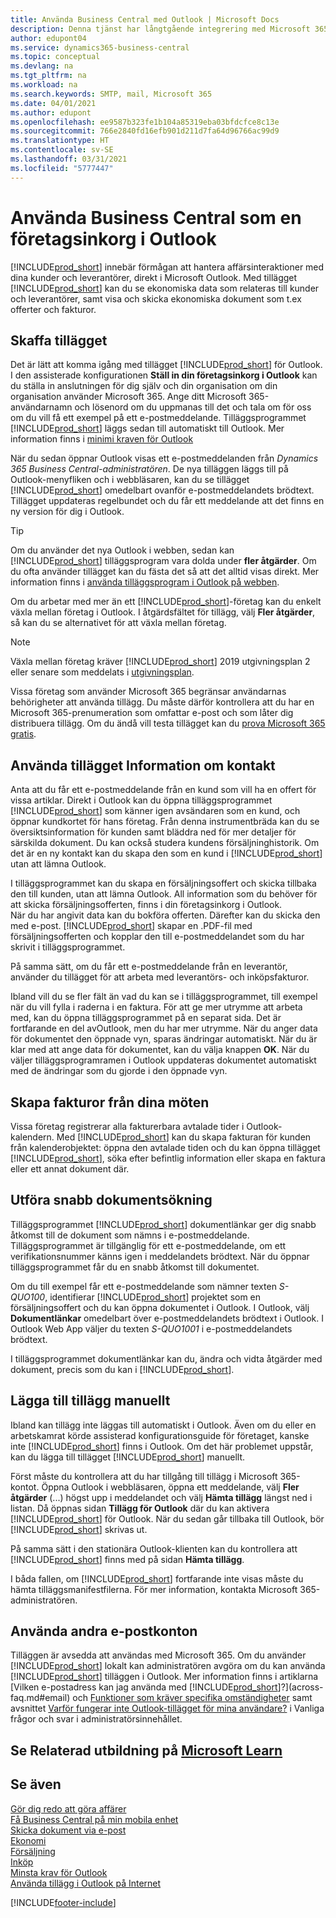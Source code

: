 ```yaml
---
title: Använda Business Central med Outlook | Microsoft Docs
description: Denna tjänst har långtgående integrering med Microsoft 365 så att du kan hantera alla dina affärskontakter och din e-post till kunder och leverantörer direkt i Outlook.
author: edupont04
ms.service: dynamics365-business-central
ms.topic: conceptual
ms.devlang: na
ms.tgt_pltfrm: na
ms.workload: na
ms.search.keywords: SMTP, mail, Microsoft 365
ms.date: 04/01/2021
ms.author: edupont
ms.openlocfilehash: ee9587b323fe1b104a85319eba03bfdcfce8c13e
ms.sourcegitcommit: 766e2840fd16efb901d211d7fa64d96766ac99d9
ms.translationtype: HT
ms.contentlocale: sv-SE
ms.lasthandoff: 03/31/2021
ms.locfileid: "5777447"
---
```

# <a name="using-business-central-as-your-business-inbox-in-outlook"></a>Använda Business Central som en företagsinkorg i Outlook

[!INCLUDE[prod_short](includes/prod_short.md)] innebär förmågan att hantera affärsinteraktioner med dina kunder och leverantörer, direkt i Microsoft Outlook. Med tillägget [!INCLUDE[prod_short](includes/prod_short.md)] kan du se ekonomiska data som relateras till kunder och leverantörer, samt visa och skicka ekonomiska dokument som t.ex offerter och fakturor.  

## <a name="getting-the-add-in"></a>Skaffa tillägget
Det är lätt att komma igång med tillägget [!INCLUDE[prod_short](includes/prod_short.md)] för Outlook. I den assisterade konfigurationen **Ställ in din företagsinkorg i Outlook** kan du ställa in anslutningen för dig själv och din organisation om din organisation använder Microsoft 365. Ange ditt Microsoft 365-användarnamn och lösenord om du uppmanas till det och tala om för oss om du vill få ett exempel på ett e-postmeddelande. Tilläggsprogrammet [!INCLUDE[prod_short](includes/prod_short.md)] läggs sedan till automatiskt till Outlook. Mer information finns i [minimi kraven för Outlook](product-requirements.md#outlook)  

När du sedan öppnar Outlook visas ett e-postmeddelanden från *Dynamics 365 Business Central-administratören*. De nya tilläggen läggs till på Outlook-menyfliken och i webbläsaren, kan du se tillägget [!INCLUDE[prod_short](includes/prod_short.md)] omedelbart ovanför e-postmeddelandets brödtext. Tillägget uppdateras regelbundet och du får ett meddelande att det finns en ny version för dig i Outlook.  

> [!TIP]
> Om du använder det nya Outlook i webben, sedan kan [!INCLUDE[prod_short](includes/prod_short.md)] tilläggsprogram vara dolda under **fler åtgärder**. Om du ofta använder tillägget kan du fästa det så att det alltid visas direkt. Mer information finns i [använda tilläggsprogram i Outlook på webben](https://support.office.com/article/using-add-ins-in-outlook-on-the-web-8f2ce816-5df4-44a5-958c-f7f9d6dabdce?ns=OLWAO365B&version=16).  

Om du arbetar med mer än ett [!INCLUDE[prod_short](includes/prod_short.md)]-företag kan du enkelt växla mellan företag i Outlook. I åtgärdsfältet för tillägg, välj **Fler åtgärder**, så kan du se alternativet för att växla mellan företag.  

<!--TEMP-->
> [!NOTE]
> Växla mellan företag kräver [!INCLUDE[prod_short](includes/prod_short.md)] 2019 utgivningsplan 2 eller senare som meddelats i [utgivningsplan](/dynamics365-release-plan/2019wave2/dynamics365-business-central/switch-between-companies-business-inbox-outlook).

Vissa företag som använder Microsoft 365 begränsar användarnas behörigheter att använda tillägg. Du måste därför kontrollera att du har en Microsoft 365-prenumeration som omfattar e-post och som låter dig distribuera tillägg. Om du ändå vill testa tillägget kan du [prova Microsoft 365 gratis](https://www.microsoft.com/microsoft-365/try).  

## <a name="using-the-contact-insights-add-in"></a>Använda tillägget Information om kontakt
Anta att du får ett e-postmeddelande från en kund som vill ha en offert för vissa artiklar. Direkt i Outlook kan du öppna tilläggsprogrammet [!INCLUDE[prod_short](includes/prod_short.md)] som känner igen avsändaren som en kund, och öppnar kundkortet för hans företag. Från denna instrumentbräda kan du se översiktsinformation för kunden samt bläddra ned för mer detaljer för särskilda dokument. Du kan också studera kundens försäljninghistorik. Om det är en ny kontakt kan du skapa den som en kund i [!INCLUDE[prod_short](includes/prod_short.md)] utan att lämna Outlook.  

I tilläggsprogrammet kan du skapa en försäljningsoffert och skicka tillbaka den till kunden, utan att lämna Outlook. All information som du behöver för att skicka försäljningsofferten, finns i din företagsinkorg i Outlook.  
När du har angivit data kan du bokföra offerten. Därefter kan du skicka den med e-post. [!INCLUDE[prod_short](includes/prod_short.md)] skapar en .PDF-fil med försäljningsofferten och kopplar den till e-postmeddelandet som du har skrivit i tilläggsprogrammet.  

På samma sätt, om du får ett e-postmeddelande från en leverantör, använder du tillägget för att arbeta med leverantörs- och inköpsfakturor.  

Ibland vill du se fler fält än vad du kan se i tilläggsprogrammet, till exempel när du vill fylla i raderna i en faktura. För att ge mer utrymme att arbeta med, kan du öppna tilläggsprogrammet på en separat sida. Det är fortfarande en del avOutlook, men du har mer utrymme. När du anger data för dokumentet den öppnade vyn, sparas ändringar automatiskt. När du är klar med att ange data för dokumentet, kan du välja knappen **OK**. När du väljer tilläggsprogramramen i Outlook uppdateras dokumentet automatiskt med de ändringar som du gjorde i den öppnade vyn.  

## <a name="creating-invoices-from-your-meeting-appointments"></a>Skapa fakturor från dina möten
Vissa företag registrerar alla fakturerbara avtalade tider i Outlook-kalendern. Med [!INCLUDE[prod_short](includes/prod_short.md)] kan du skapa fakturan för kunden från kalenderobjektet: öppna den avtalade tiden och du kan öppna tillägget [!INCLUDE[prod_short](includes/prod_short.md)], söka efter befintlig information eller skapa en faktura eller ett annat dokument där.  

## <a name="doing-quick-document-lookup"></a>Utföra snabb dokumentsökning
Tilläggsprogrammet [!INCLUDE[prod_short](includes/prod_short.md)] dokumentlänkar ger dig snabb åtkomst till de dokument som nämns i e-postmeddelande. Tilläggsprogrammet är tillgänglig för ett e-postmeddelande, om ett verifikationsnummer känns igen i meddelandets brödtext. När du öppnar tilläggsprogrammet får du en snabb åtkomst till dokumentet.  

Om du till exempel får ett e-postmeddelande som nämner texten *S-QUO100*, identifierar [!INCLUDE[prod_short](includes/prod_short.md)] projektet som en försäljningsoffert och du kan öppna dokumentet i Outlook. I Outlook, välj **Dokumentlänkar** omedelbart över e-postmeddelandets brödtext i Outlook. I Outlook Web App väljer du texten *S-QUO1001* i e-postmeddelandets brödtext.  

I tilläggsprogrammet dokumentlänkar kan du, ändra och vidta åtgärder med dokument, precis som du kan i [!INCLUDE[prod_short](includes/prod_short.md)].

## <a name="adding-the-add-ins-manually"></a>Lägga till tillägg manuellt
Ibland kan tillägg inte läggas till automatiskt i Outlook. Även om du eller en arbetskamrat körde assisterad konfigurationsguide för företaget, kanske inte [!INCLUDE[prod_short](includes/prod_short.md)] finns i Outlook. Om det här problemet uppstår, kan du lägga till tillägget [!INCLUDE[prod_short](includes/prod_short.md)] manuellt.  

Först måste du kontrollera att du har tillgång till tillägg i Microsoft 365-kontot. Öppna Outlook i webbläsaren, öppna ett meddelande, välj **Fler åtgärder** (...) högst upp i meddelandet och välj **Hämta tillägg** längst ned i listan. Då öppnas sidan **Tillägg för Outlook** där du kan aktivera [!INCLUDE[prod_short](includes/prod_short.md)] för Outlook. När du sedan går tillbaka till Outlook, bör [!INCLUDE[prod_short](includes/prod_short.md)] skrivas ut.  

På samma sätt i den stationära Outlook-klienten kan du kontrollera att [!INCLUDE[prod_short](includes/prod_short.md)] finns med på sidan **Hämta tillägg**.  

I båda fallen, om [!INCLUDE[prod_short](includes/prod_short.md)] fortfarande inte visas måste du hämta tilläggsmanifestfilerna. För mer information, kontakta Microsoft 365-administratören.

## <a name="using-other-email-accounts"></a>Använda andra e-postkonton

Tilläggen är avsedda att användas med Microsoft 365. Om du använder [!INCLUDE[prod_short](includes/prod_short.md)] lokalt kan administratören avgöra om du kan använda [!INCLUDE[prod_short](includes/prod_short.md)] tilläggen i Outlook. Mer information finns i artiklarna [Vilken e-postadress kan jag använda med [!INCLUDE[prod_short](includes/prod_short.md)]?](across-faq.md#email) och [Funktioner som kräver specifika omständigheter](/dynamics365/business-central/dev-itpro/features-not-implemented-on-premises#features-that-require-specific-circumstances?toc=/dynamics365/business-central/toc.json) samt avsnittet [Varför fungerar inte Outlook-tillägget för mina användare?](/dynamics365/business-central/dev-itpro/faq#why-doesnt-the-outlook-add-in-work-for-my-users?toc=/dynamics365/business-central/toc.json) i Vanliga frågor och svar i administratörsinnehållet.  

## <a name="see-related-training-at-microsoft-learn"></a>Se Relaterad utbildning på [Microsoft Learn](/learn/modules/alternative-interfaces-dynamics-365-business-central/index)

## <a name="see-also"></a>Se även

[Gör dig redo att göra affärer](ui-get-ready-business.md)  
[Få Business Central på min mobila enhet](install-mobile-app.md)  
[Skicka dokument via e-post](ui-how-send-documents-email.md)  
[Ekonomi](finance.md)  
[Försäljning](sales-manage-sales.md)  
[Inköp](purchasing-manage-purchasing.md)  
[Minsta krav för Outlook](product-requirements.md#outlook)  
[Använda tillägg i Outlook på Internet](https://support.office.com/article/Using-Add-ins-in-Outlook-on-the-web-8f2ce816-5df4-44a5-958c-f7f9d6dabdce?appver=OWB150)  


[!INCLUDE[footer-include](includes/footer-banner.md)]